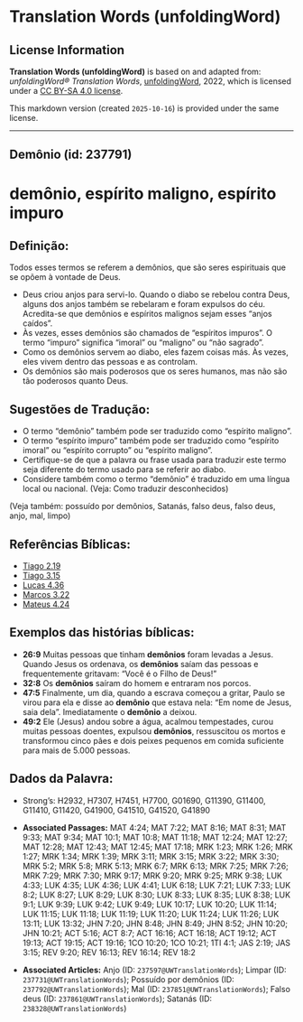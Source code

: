 # Translation Words (unfoldingWord)

## License Information

**Translation Words (unfoldingWord)** is based on and adapted from: _unfoldingWord® Translation Words_, [unfoldingWord](https://unfoldingword.org/utw), 2022, which is licensed under a [CC BY-SA 4.0 license](https://creativecommons.org/licenses/by-sa/4.0/legalcode.en).

This markdown version (created `2025-10-16`) is provided under the same license.



--------------------------------

## Demônio (id: 237791)

demônio, espírito maligno, espírito impuro
==========================================

Definição:
----------

Todos esses termos se referem a demônios, que são seres espirituais que se opõem à vontade de Deus.

* Deus criou anjos para servi\-lo. Quando o diabo se rebelou contra Deus, alguns dos anjos também se rebelaram e foram expulsos do céu. Acredita\-se que demônios e espíritos malignos sejam esses “anjos caídos”.
* Às vezes, esses demônios são chamados de “espíritos impuros”. O termo “impuro” significa “imoral” ou “maligno” ou “não sagrado”.
* Como os demônios servem ao diabo, eles fazem coisas más. Às vezes, eles vivem dentro das pessoas e as controlam.
* Os demônios são mais poderosos que os seres humanos, mas não são tão poderosos quanto Deus.

Sugestões de Tradução:
----------------------

* O termo “demônio” também pode ser traduzido como “espírito maligno”.
* O termo “espírito impuro” também pode ser traduzido como “espírito imoral” ou “espírito corrupto” ou “espírito maligno”.
* Certifique\-se de que a palavra ou frase usada para traduzir este termo seja diferente do termo usado para se referir ao diabo.
* Considere também como o termo “demônio” é traduzido em uma língua local ou nacional. (Veja: Como traduzir desconhecidos)

(Veja também: possuído por demônios, Satanás, falso deus, falso deus, anjo, mal, limpo)

Referências Bíblicas:
---------------------

* [Tiago 2\.19](https://ref.ly/Jas2:19)
* [Tiago 3\.15](https://ref.ly/Jas3:15)
* [Lucas 4\.36](https://ref.ly/Luke4:36)
* [Marcos 3\.22](https://ref.ly/Mark3:22)
* [Mateus 4\.24](https://ref.ly/Matt4:24)

Exemplos das histórias bíblicas:
--------------------------------

* **26:9** Muitas pessoas que tinham **demônios** foram levadas a Jesus. Quando Jesus os ordenava, os **demônios** saíam das pessoas e frequentemente gritavam: “Você é o Filho de Deus!”
* **32:8** Os **demônios** saíram do homem e entraram nos porcos.
* **47:5** Finalmente, um dia, quando a escrava começou a gritar, Paulo se virou para ela e disse ao **demônio** que estava nela: “Em nome de Jesus, saia dela”. Imediatamente o **demônio** a deixou.
* **49:2** Ele (Jesus) andou sobre a água, acalmou tempestades, curou muitas pessoas doentes, expulsou **demônios**, ressuscitou os mortos e transformou cinco pães e dois peixes pequenos em comida suficiente para mais de 5\.000 pessoas.

Dados da Palavra:
-----------------

* Strong’s: H2932, H7307, H7451, H7700, G01690, G11390, G11400, G11410, G11420, G41900, G41510, G41520, G41890

* **Associated Passages:** MAT 4:24; MAT 7:22; MAT 8:16; MAT 8:31; MAT 9:33; MAT 9:34; MAT 10:1; MAT 10:8; MAT 11:18; MAT 12:24; MAT 12:27; MAT 12:28; MAT 12:43; MAT 12:45; MAT 17:18; MRK 1:23; MRK 1:26; MRK 1:27; MRK 1:34; MRK 1:39; MRK 3:11; MRK 3:15; MRK 3:22; MRK 3:30; MRK 5:2; MRK 5:8; MRK 5:13; MRK 6:7; MRK 6:13; MRK 7:25; MRK 7:26; MRK 7:29; MRK 7:30; MRK 9:17; MRK 9:20; MRK 9:25; MRK 9:38; LUK 4:33; LUK 4:35; LUK 4:36; LUK 4:41; LUK 6:18; LUK 7:21; LUK 7:33; LUK 8:2; LUK 8:27; LUK 8:29; LUK 8:30; LUK 8:33; LUK 8:35; LUK 8:38; LUK 9:1; LUK 9:39; LUK 9:42; LUK 9:49; LUK 10:17; LUK 10:20; LUK 11:14; LUK 11:15; LUK 11:18; LUK 11:19; LUK 11:20; LUK 11:24; LUK 11:26; LUK 13:11; LUK 13:32; JHN 7:20; JHN 8:48; JHN 8:49; JHN 8:52; JHN 10:20; JHN 10:21; ACT 5:16; ACT 8:7; ACT 16:16; ACT 16:18; ACT 19:12; ACT 19:13; ACT 19:15; ACT 19:16; 1CO 10:20; 1CO 10:21; 1TI 4:1; JAS 2:19; JAS 3:15; REV 9:20; REV 16:13; REV 16:14; REV 18:2
* **Associated Articles:** Anjo (ID: `237597@UWTranslationWords`); Limpar (ID: `237731@UWTranslationWords`); Possuído por demônios (ID: `237792@UWTranslationWords`); Mal (ID: `237851@UWTranslationWords`); Falso deus (ID: `237861@UWTranslationWords`); Satanás (ID: `238328@UWTranslationWords`)


